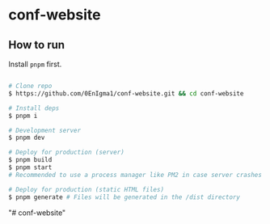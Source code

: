 # conf-website

## How to run
Install `pnpm` first.
```bash

# Clone repo
$ https://github.com/0EnIgma1/conf-website.git && cd conf-website

# Install deps
$ pnpm i

# Development server
$ pnpm dev

# Deploy for production (server)
$ pnpm build
$ pnpm start
# Recommended to use a process manager like PM2 in case server crashes

# Deploy for production (static HTML files)
$ pnpm generate # Files will be generated in the /dist directory

```
"# conf-website" 
